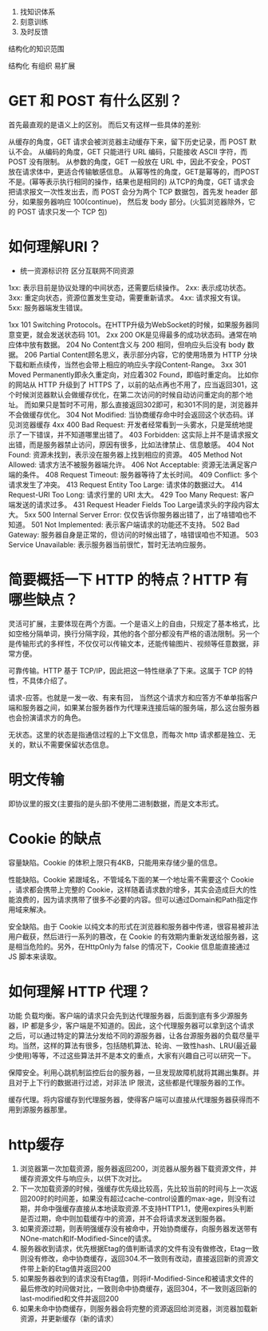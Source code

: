 1. 找知识体系
2. 刻意训练
3. 及时反馈

结构化的知识范围

结构化 有组织 易扩展

# GET 和 POST 有什么区别？
首先最直观的是语义上的区别。
而后又有这样一些具体的差别:

从缓存的角度，GET 请求会被浏览器主动缓存下来，留下历史记录，而 POST 默认不会。
从编码的角度，GET 只能进行 URL 编码，只能接收 ASCII 字符，而 POST 没有限制。
从参数的角度，GET 一般放在 URL 中，因此不安全，POST 放在请求体中，更适合传输敏感信息。
从幂等性的角度，GET是幂等的，而POST不是。(幂等表示执行相同的操作，结果也是相同的)
从TCP的角度，GET 请求会把请求报文一次性发出去，而 POST 会分为两个 TCP 数据包，首先发 header 部分，如果服务器响应 100(continue)， 然后发 body 部分。(火狐浏览器除外，它的 POST 请求只发一个 TCP 包)

# 如何理解URI？
- 统一资源标识符 区分互联网不同资源

1xx: 表示目前是协议处理的中间状态，还需要后续操作。
2xx: 表示成功状态。
3xx: 重定向状态，资源位置发生变动，需要重新请求。
4xx: 请求报文有误。
5xx: 服务器端发生错误。

1xx
101 Switching Protocols。在HTTP升级为WebSocket的时候，如果服务器同意变更，就会发送状态码 101。
2xx
200 OK是见得最多的成功状态码。通常在响应体中放有数据。
204 No Content含义与 200 相同，但响应头后没有 body 数据。
206 Partial Content顾名思义，表示部分内容，它的使用场景为 HTTP 分块下载和断点续传，当然也会带上相应的响应头字段Content-Range。
3xx
301 Moved Permanently即永久重定向，对应着302 Found，即临时重定向。
比如你的网站从 HTTP 升级到了 HTTPS 了，以前的站点再也不用了，应当返回301，这个时候浏览器默认会做缓存优化，在第二次访问的时候自动访问重定向的那个地址。
而如果只是暂时不可用，那么直接返回302即可，和301不同的是，浏览器并不会做缓存优化。
304 Not Modified: 当协商缓存命中时会返回这个状态码。详见浏览器缓存
4xx
400 Bad Request: 开发者经常看到一头雾水，只是笼统地提示了一下错误，并不知道哪里出错了。
403 Forbidden: 这实际上并不是请求报文出错，而是服务器禁止访问，原因有很多，比如法律禁止、信息敏感。
404 Not Found: 资源未找到，表示没在服务器上找到相应的资源。
405 Method Not Allowed: 请求方法不被服务器端允许。
406 Not Acceptable: 资源无法满足客户端的条件。
408 Request Timeout: 服务器等待了太长时间。
409 Conflict: 多个请求发生了冲突。
413 Request Entity Too Large: 请求体的数据过大。
414 Request-URI Too Long: 请求行里的 URI 太大。
429 Too Many Request: 客户端发送的请求过多。
431 Request Header Fields Too Large请求头的字段内容太大。
5xx
500 Internal Server Error: 仅仅告诉你服务器出错了，出了啥错咱也不知道。
501 Not Implemented: 表示客户端请求的功能还不支持。
502 Bad Gateway: 服务器自身是正常的，但访问的时候出错了，啥错误咱也不知道。
503 Service Unavailable: 表示服务器当前很忙，暂时无法响应服务。

# 简要概括一下 HTTP 的特点？HTTP 有哪些缺点？
灵活可扩展，主要体现在两个方面。一个是语义上的自由，只规定了基本格式，比如空格分隔单词，换行分隔字段，其他的各个部分都没有严格的语法限制。另一个是传输形式的多样性，不仅仅可以传输文本，还能传输图片、视频等任意数据，非常方便。


可靠传输。HTTP 基于 TCP/IP，因此把这一特性继承了下来。这属于 TCP 的特性，不具体介绍了。


请求-应答。也就是一发一收、有来有回， 当然这个请求方和应答方不单单指客户端和服务器之间，如果某台服务器作为代理来连接后端的服务端，那么这台服务器也会扮演请求方的角色。


无状态。这里的状态是指通信过程的上下文信息，而每次 http 请求都是独立、无关的，默认不需要保留状态信息。

# 明文传输
即协议里的报文(主要指的是头部)不使用二进制数据，而是文本形式。

# Cookie 的缺点
容量缺陷。Cookie 的体积上限只有4KB，只能用来存储少量的信息。

性能缺陷。Cookie 紧跟域名，不管域名下面的某一个地址需不需要这个 Cookie ，请求都会携带上完整的 Cookie，这样随着请求数的增多，其实会造成巨大的性能浪费的，因为请求携带了很多不必要的内容。但可以通过Domain和Path指定作用域来解决。

安全缺陷。由于 Cookie 以纯文本的形式在浏览器和服务器中传递，很容易被非法用户截获，然后进行一系列的篡改，在 Cookie 的有效期内重新发送给服务器，这是相当危险的。另外，在HttpOnly为 false 的情况下，Cookie 信息能直接通过 JS 脚本来读取。

#  如何理解 HTTP 代理？
功能
负载均衡。客户端的请求只会先到达代理服务器，后面到底有多少源服务器，IP 都是多少，客户端是不知道的。因此，这个代理服务器可以拿到这个请求之后，可以通过特定的算法分发给不同的源服务器，让各台源服务器的负载尽量平均。当然，这样的算法有很多，包括随机算法、轮询、一致性hash、LRU(最近最少使用)等等，不过这些算法并不是本文的重点，大家有兴趣自己可以研究一下。

保障安全。利用心跳机制监控后台的服务器，一旦发现故障机就将其踢出集群。并且对于上下行的数据进行过滤，对非法 IP 限流，这些都是代理服务器的工作。

缓存代理。将内容缓存到代理服务器，使得客户端可以直接从代理服务器获得而不用到源服务器那里。

# http缓存
1. 浏览器第一次加载资源，服务器返回200，浏览器从服务器下载资源文件，并缓存资源文件与响应头，以供下次对比。
2. 下一次加载资源的时候，强缓存优先级比较高，先比较当前的时间与上一次返回200时的时间差，如果没有超过cache-control设置的max-age，则没有过期，并命中强缓存直接从本地读取资源.不支持HTTP1.1，使用expires头判断是否过期，命中则加载缓存中的资源，并不会将请求发送到服务器。
3. 如果资源过期，则表明强缓存没有被命中，开始协商缓存，向服务器发送带有NOne-match和If-Modified-Since的请求。
4. 服务器收到请求，优先根据Etag的值判断请求的文件有没有做修改，Etag一致则没有修改，命中协商缓存，返回304.不一致则有改动，直接返回新的资源文件带上新的Etag值并返回200
5. 如果服务器收到的请求没有Etag值，则将if-Modified-Since和被请求文件的最后修改的时间做对比，一致则命中协商缓存，返回304，不一致则返回新的last-modified和文件并返回200
6. 如果未命中协商缓存，则服务器会将完整的资源返回给浏览器，浏览器加载新资源，并更新缓存（新的请求）



   
